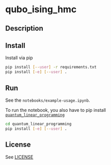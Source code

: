 # qubo_ising_hmc

## Description

## Install
Install via pip
```bash
pip install [--user] -r requirements.txt
pip install [-e] [--user] .
```


## Run

See the `notebooks/example-usage.ipynb`.

To run the notebook, you also have to pip install [`quantum_linear_programming`](https://github.com/cchang5/quantum_linear_programming)
```bash
cd quantum_linear_programming
pip install [-e] [--user] .
```

## License
See [LICENSE](LICENSE)
